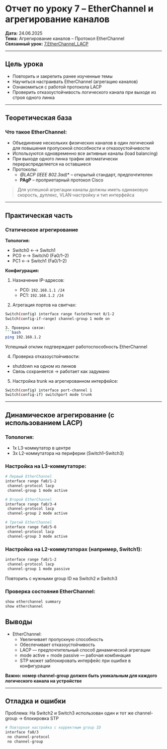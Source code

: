 # Отчет по уроку 7 – EtherChannel и агрегирование каналов

**Дата:** 24.06.2025  
**Тема:** Агрегирование каналов – Протокол EtherChannel  
**Связанный урок:** [7.EtherChannel_LACP](../7.EtherChannel_LACP/README.md)

---

## Цель урока
- Повторить и закрепить ранее изученные темы
- Научиться настраивать EtherChannel (агрегацию каналов)
- Ознакомиться с работой протокола LACP
- Проверить отказоустойчивость логического канала при выходе из строя одного линка

---

## Теоретическая база

### Что такое EtherChannel:
- Объединение нескольких физических каналов в один логический для повышения пропускной способности и отказоустойчивости
- Используются одновременно все активные каналы (load balancing)
- При выходе одного линка трафик автоматически перераспределяется на оставшиеся
- Протоколы:
  - *@LACP (IEEE 802.3ad)** – открытый стандарт, предпочтителен
  - **PAgP** – проприетарный протокол Cisco

> Для успешной агрегации каналы должны иметь одинаковую скорость, дуплекс, VLAN-настройку и тип интерфейса

---

## Практическая часть

### Статическое агрегирование

**Топология:**
- Switch0 ←→ Switch1  
- PC0 ←→ Switch0 (Fa0/1–2)  
- PC1 ←→ Switch1 (Fa0/1–2)

**Конфигурация:**

1. Назначение IP-адресов:
   - PC0: `192.168.1.1 /24`
   - PC1: `192.168.1.2 /24`

2. Агрегация портов на свитчах:
```bash
Switch(config) interface range fastethernet 0/1-2
Switch(config-if-range) channel-group 1 mode on 

3. Проверка связи:
```bash 
ping 192.168.1.2
```
Успешный отклик подтверждает работоспособность EtherChannel

 4. Проверка отказоустойчивости:
- shutdown на одном из линков
-  Связь сохраняется → работает как задумано

 5. Настройка trunk на агрегированном интерфейсе:
```bash
Switch(config) interface port-channel 1
Switch(config-if) switchport mode trunk
```
---

## Динамическое агрегирование (с использованием LACP)

### Топология:
- 1x L3-коммутатор в центре
- 3x L2-коммутатора на периферии (Switch1–Switch3)

### Настройка на L3-коммутаторе:
```bash
# Первый EtherChannel
interface range fa0/1-2
 channel-protocol lacp
 channel-group 1 mode active

# Второй EtherChannel
interface range fa0/3-4
 channel-protocol lacp
 channel-group 2 mode active

# Третий EtherChannel
interface range fa0/5-6
 channel-protocol lacp
 channel-group 3 mode active
```

### Настройка на L2-коммутаторах (например, Switch1):
```bash
interface range fa0/1-2
 channel-protocol lacp
 channel-group 1 mode passive
```
Повторить с нужными group ID на Switch2 и Switch3

### Проверка состояния EtherChannel:
```bash
show etherchannel summary
show etherchannel
```

## Выводы
- EtherChannel:
  - Увеличивает пропускную способность
  - Обеспечивает отказоустойчивость
  - LACP — предпочтительный способ динамической агрегации
  - mode active + mode passive — рабочая комбинация
  - STP может заблокировать интерфейс при ошибке в конфигурации

**Важно: номер channel-group должен быть уникальным для каждого логического канала на устройстве**

---

## Отладка и ошибки

Проблема:
На Switch2 и Switch3 использован один и тот же channel-group → блокировка STP
```bash
# Повторная настройка с корректным group ID
interface fa0/3
 no channel-protocol
 no channel-group
```
